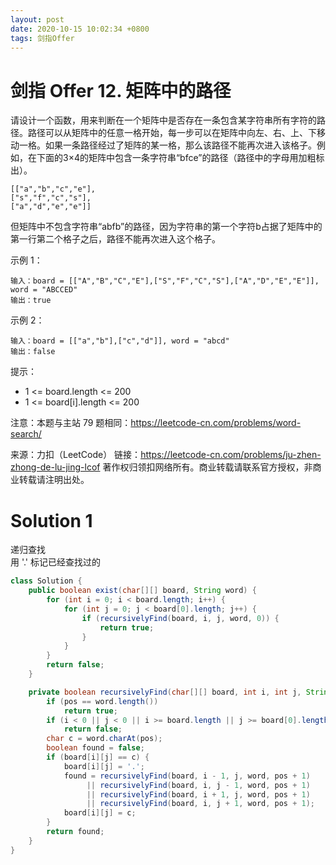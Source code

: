 ```yaml
---
layout: post
date: 2020-10-15 10:02:34 +0800
tags: 剑指Offer
---
```


# 剑指 Offer 12. 矩阵中的路径

请设计一个函数，用来判断在一个矩阵中是否存在一条包含某字符串所有字符的路径。路径可以从矩阵中的任意一格开始，每一步可以在矩阵中向左、右、上、下移动一格。如果一条路径经过了矩阵的某一格，那么该路径不能再次进入该格子。例如，在下面的3×4的矩阵中包含一条字符串“bfce”的路径（路径中的字母用加粗标出）。
```
[["a","b","c","e"],
["s","f","c","s"],
["a","d","e","e"]]
```
但矩阵中不包含字符串“abfb”的路径，因为字符串的第一个字符b占据了矩阵中的第一行第二个格子之后，路径不能再次进入这个格子。

示例 1：
```
输入：board = [["A","B","C","E"],["S","F","C","S"],["A","D","E","E"]], word = "ABCCED"
输出：true
```
示例 2：
```
输入：board = [["a","b"],["c","d"]], word = "abcd"
输出：false
```
提示：
+ 1 <= board.length <= 200
+ 1 <= board[i].length <= 200

注意：本题与主站 79 题相同：https://leetcode-cn.com/problems/word-search/

来源：力扣（LeetCode）
链接：https://leetcode-cn.com/problems/ju-zhen-zhong-de-lu-jing-lcof
著作权归领扣网络所有。商业转载请联系官方授权，非商业转载请注明出处。

# Solution 1
递归查找  
用 '.'  标记已经查找过的  
``` java
class Solution {
    public boolean exist(char[][] board, String word) {
        for (int i = 0; i < board.length; i++) {
            for (int j = 0; j < board[0].length; j++) {
                if (recursivelyFind(board, i, j, word, 0)) {
                    return true;
                }
            }
        }
        return false;
    }

    private boolean recursivelyFind(char[][] board, int i, int j, String word, int pos) {
        if (pos == word.length())
            return true;
        if (i < 0 || j < 0 || i >= board.length || j >= board[0].length)
            return false;
        char c = word.charAt(pos);
        boolean found = false;
        if (board[i][j] == c) {
            board[i][j] = '.';
            found = recursivelyFind(board, i - 1, j, word, pos + 1)
                 || recursivelyFind(board, i, j - 1, word, pos + 1)
                 || recursivelyFind(board, i + 1, j, word, pos + 1)
                 || recursivelyFind(board, i, j + 1, word, pos + 1);
            board[i][j] = c;
        }
        return found;
    }
}
```